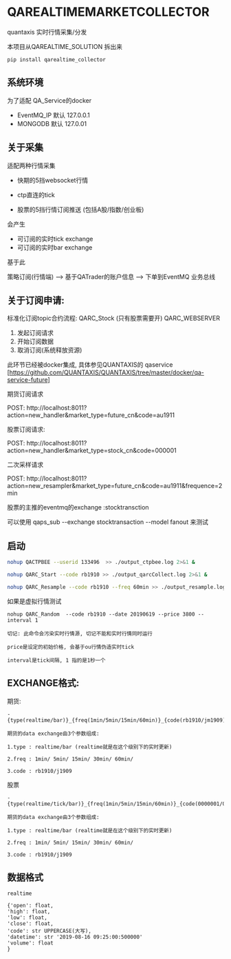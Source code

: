 # QAREALTIMEMARKETCOLLECTOR
quantaxis 实时行情采集/分发

本项目从QAREALTIME_SOLUTION 拆出来

```
pip install qarealtime_collector
```


## 系统环境

为了适配 QA_Service的docker

- EventMQ_IP  默认 127.0.0.1
- MONGODB  默认 127.0.01

## 关于采集

适配两种行情采集

- 快期的5挡websocket行情
- ctp直连的tick

- 股票的5挡行情订阅推送
    (包括A股/指数/创业板)


会产生

- 可订阅的实时tick exchange
- 可订阅的实时bar exchange


基于此


策略订阅(行情端) --> 基于QATrader的账户信息 --> 下单到EventMQ 业务总线



## 关于订阅申请:


标准化订阅topic合约流程:
QARC_Stock  (只有股票需要开)
QARC_WEBSERVER

1. 发起订阅请求
2. 开始订阅数据
3. 取消订阅(系统释放资源)

此环节已经被docker集成, 具体参见QUANTAXIS的 qaservice [https://github.com/QUANTAXIS/QUANTAXIS/tree/master/docker/qa-service-future]


期货订阅请求

POST: http://localhost:8011?action=new_handler&market_type=future_cn&code=au1911

股票订阅请求:

POST: http://localhost:8011?action=new_handler&market_type=stock_cn&code=000001


二次采样请求

POST: http://localhost:8011?action=new_resampler&market_type=future_cn&code=au1911&frequence=2min



股票的主推的eventmq的exchange :stocktransction

可以使用 qaps_sub --exchange stocktransaction --model fanout 来测试


## 启动

```bash
nohup QACTPBEE --userid 133496  >> ./output_ctpbee.log 2>&1 &

nohup QARC_Start --code rb1910 >> ./output_qarcCollect.log 2>&1 &

nohup QARC_Resample --code rb1910 --freq 60min >> ./output_resample.log 2>&1 &
```

如果是虚拟行情测试

```
nohup QARC_Random  --code rb1910 --date 20190619 --price 3800 --interval 1

切记: 此命令会污染实时行情源, 切记不能和实时行情同时运行

price是设定的初始价格, 会基于ou行情伪造实时tick

interval是tick间隔, 1 指的是1秒一个
```


## EXCHANGE格式:


期货:

    - {type(realtime/bar)}_{freq(1min/5min/15min/60min)}_{code(rb1910/jm1909)}

    期货的data exchange由3个参数组成:

    1.type : realtime/bar (realtime就是在这个级别下的实时更新)

    2.freq : 1min/ 5min/ 15min/ 30min/ 60min/

    3.code : rb1910/j1909

股票

    - {type(realtime/tick/bar)}_{freq(1min/5min/15min/60min)}_{code(0000001/000002)}

    期货的data exchange由3个参数组成:

    1.type : realtime/bar (realtime就是在这个级别下的实时更新)

    2.freq : 1min/ 5min/ 15min/ 30min/ 60min/

    3.code : rb1910/j1909


## 数据格式


    realtime

    {'open': float,
    'high': float,
    'low': float,
    'close': float,
    'code': str UPPERCASE(大写),
    'datetime': str '2019-08-16 09:25:00:500000'
    'volume': float
    }




